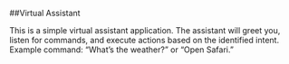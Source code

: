 ##Virtual Assistant

This is a simple virtual assistant application. 
The assistant will greet you, listen for commands, and execute actions based on the identified intent.
Example command: “What’s the weather?” or “Open Safari.”